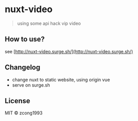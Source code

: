 # nuxt-video

> using some api hack vip video

## How to use?

see [http://nuxt-video.surge.sh/](http://nuxt-video.surge.sh/)

## Changelog

- change nuxt to static website, using origin vue
- serve on surge.sh

## License

MIT &copy; zcong1993
